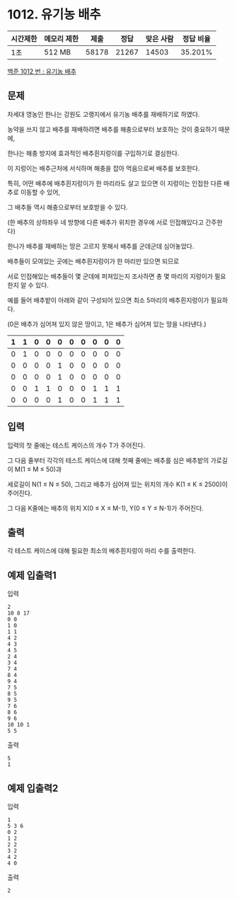 # 1012. 유기농 배추

| 시간제한 | 메모리 제한 | 제출  | 정답 | 맞은 사람 | 정답 비율 |
| -------- | ----------- | ----- | ---- | --------- | --------- |
| 1초      | 512 MB   | 58178 | 21267 | 14503 | 35.201% |

[백준 1012 번 : 유기농 배추](https://www.acmicpc.net/problem/1012)



## 문제

차세대 영농인 한나는 강원도 고랭지에서 유기농 배추를 재배하기로 하였다.

농약을 쓰지 않고 배추를 재배하려면 배추를 해충으로부터 보호하는 것이 중요하기 때문에,

한나는 해충 방지에 효과적인 배추흰지렁이를 구입하기로 결심한다.

이 지렁이는 배추근처에 서식하며 해충을 잡아 먹음으로써 배추를 보호한다.

특히, 어떤 배추에 배추흰지렁이가 한 마리라도 살고 있으면 이 지렁이는 인접한 다른 배추로 이동할 수 있어,

그 배추들 역시 해충으로부터 보호받을 수 있다.

(한 배추의 상하좌우 네 방향에 다른 배추가 위치한 경우에 서로 인접해있다고 간주한다)

한나가 배추를 재배하는 땅은 고르지 못해서 배추를 군데군데 심어놓았다.

배추들이 모여있는 곳에는 배추흰지렁이가 한 마리만 있으면 되므로

서로 인접해있는 배추들이 몇 군데에 퍼져있는지 조사하면 총 몇 마리의 지렁이가 필요한지 알 수 있다.

예를 들어 배추밭이 아래와 같이 구성되어 있으면 최소 5마리의 배추흰지렁이가 필요하다.

(0은 배추가 심어져 있지 않은 땅이고, 1은 배추가 심어져 있는 땅을 나타낸다.)

| 1    | 1    | 0    | 0    | 0    | 0    | 0    | 0    | 0    |  0   |
| ---- | ---- | ---- | ---- | ---- | ---- | ---- | ---- | ---- | :--: |
| 0    | 1    | 0    | 0    | 0    | 0    | 0    | 0    | 0    |  0   |
| 0    | 0    | 0    | 0    | 1    | 0    | 0    | 0    | 0    |  0   |
| 0    | 0    | 0    | 0    | 1    | 0    | 0    | 0    | 0    |  0   |
| 0    | 0    | 1    | 1    | 0    | 0    | 0    | 1    | 1    |  1   |
| 0    | 0    | 0    | 0    | 1    | 0    | 0    | 1    | 1    |  1   |



## 입력

입력의 첫 줄에는 테스트 케이스의 개수 T가 주어진다.

그 다음 줄부터 각각의 테스트 케이스에 대해 첫째 줄에는 배추를 심은 배추밭의 가로길이 M(1 ≤ M ≤ 50)과

세로길이 N(1 ≤ N ≤ 50), 그리고 배추가 심어져 있는 위치의 개수 K(1 ≤ K ≤ 2500)이 주어진다.

그 다음 K줄에는 배추의 위치 X(0 ≤ X ≤ M-1), Y(0 ≤ Y ≤ N-1)가 주어진다.



## 출력

각 테스트 케이스에 대해 필요한 최소의 배추흰지렁이 마리 수를 출력한다.



## 예제 입출력1

입력

```
2
10 8 17
0 0
1 0
1 1
4 2
4 3
4 5
2 4
3 4
7 4
8 4
9 4
7 5
8 5
9 5
7 6
8 6
9 6
10 10 1
5 5
```

출력

```
5
1
```



## 예제 입출력2

입력

```
1
5 3 6
0 2
1 2
2 2
3 2
4 2
4 0
```

출력

```
2
```

